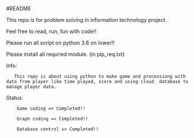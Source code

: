 #README

This repo is for problem solving in information technology project.

Feel free to read, run, fun with code!!

Please run all script on python 3.6 on lower!!

Please install all requried module. (in pip_req.txt)

Info: 

       This repo is about using python to make game and processiong with data from player like time played, score and using cloud  database to manage player data.

Status: 

        Game coding => Completed!!

        Graph coding => Completed!!
        
        Database control => Completed!!
